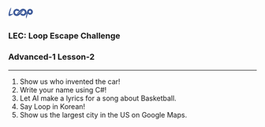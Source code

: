 <img src='../loop.png' width='10%'>

### LEC: Loop Escape Challenge
### Advanced-1 Lesson-2
---
1. Show us who invented the car!
2. Write your name using C#!
3. Let AI make a lyrics for a song about Basketball.
4. Say Loop in Korean!
5. Show us the largest city in the US on Google Maps.  
